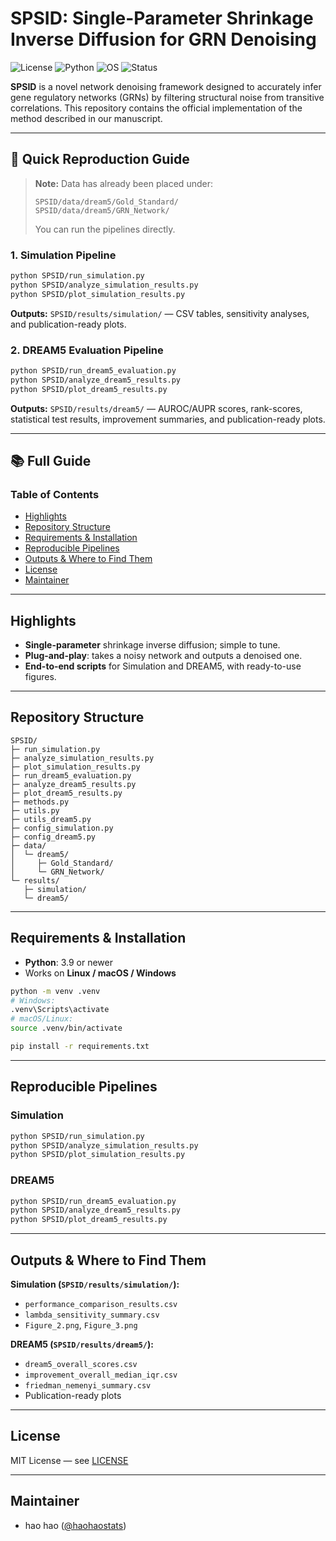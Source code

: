 # SPSID: Single-Parameter Shrinkage Inverse Diffusion for GRN Denoising

![License](https://img.shields.io/badge/License-MIT-green.svg)
![Python](https://img.shields.io/badge/Python-3.9%2B-blue.svg)
![OS](https://img.shields.io/badge/OS-Linux%20%7C%20macOS%20%7C%20Windows-lightgrey.svg)
![Status](https://img.shields.io/badge/Status-Research%20Code-orange.svg)

**SPSID** is a novel network denoising framework designed to accurately infer gene regulatory networks (GRNs) by filtering structural noise from transitive correlations. This repository contains the official implementation of the method described in our manuscript.

---  

## 🚀 Quick Reproduction Guide

> **Note:** Data has already been placed under:
> ```
> SPSID/data/dream5/Gold_Standard/
> SPSID/data/dream5/GRN_Network/
> ```
> You can run the pipelines directly.

### 1. Simulation Pipeline
```bash
python SPSID/run_simulation.py
python SPSID/analyze_simulation_results.py
python SPSID/plot_simulation_results.py
```
**Outputs:** `SPSID/results/simulation/` — CSV tables, sensitivity analyses, and publication-ready plots.

### 2. DREAM5 Evaluation Pipeline
```bash
python SPSID/run_dream5_evaluation.py
python SPSID/analyze_dream5_results.py
python SPSID/plot_dream5_results.py
```
**Outputs:** `SPSID/results/dream5/` — AUROC/AUPR scores, rank-scores, statistical test results, improvement summaries, and publication-ready plots.

---

## 📚 Full Guide

### Table of Contents

- [Highlights](#highlights)
- [Repository Structure](#repository-structure)
- [Requirements & Installation](#requirements--installation)
- [Reproducible Pipelines](#reproducible-pipelines)
- [Outputs & Where to Find Them](#outputs--where-to-find-them)
- [License](#license)
- [Maintainer](#maintainer)

---

## Highlights

- **Single-parameter** shrinkage inverse diffusion; simple to tune.
- **Plug-and-play**: takes a noisy network and outputs a denoised one.
- **End-to-end scripts** for Simulation and DREAM5, with ready-to-use figures.

---

## Repository Structure

```
SPSID/
├─ run_simulation.py
├─ analyze_simulation_results.py
├─ plot_simulation_results.py
├─ run_dream5_evaluation.py
├─ analyze_dream5_results.py
├─ plot_dream5_results.py
├─ methods.py
├─ utils.py
├─ utils_dream5.py
├─ config_simulation.py
├─ config_dream5.py
├─ data/
│  └─ dream5/
│     ├─ Gold_Standard/
│     └─ GRN_Network/
└─ results/
   ├─ simulation/
   └─ dream5/
```

---

## Requirements & Installation

- **Python**: 3.9 or newer  
- Works on **Linux / macOS / Windows**

```bash
python -m venv .venv
# Windows:
.venv\Scripts\activate
# macOS/Linux:
source .venv/bin/activate

pip install -r requirements.txt
```

---

## Reproducible Pipelines

### Simulation
```bash
python SPSID/run_simulation.py
python SPSID/analyze_simulation_results.py
python SPSID/plot_simulation_results.py
```

### DREAM5
```bash
python SPSID/run_dream5_evaluation.py
python SPSID/analyze_dream5_results.py
python SPSID/plot_dream5_results.py
```

---

## Outputs & Where to Find Them

**Simulation (`SPSID/results/simulation/`):**
- `performance_comparison_results.csv`
- `lambda_sensitivity_summary.csv`
- `Figure_2.png`, `Figure_3.png`

**DREAM5 (`SPSID/results/dream5/`):**
- `dream5_overall_scores.csv`
- `improvement_overall_median_iqr.csv`
- `friedman_nemenyi_summary.csv`
- Publication-ready plots

---

## License
MIT License — see [LICENSE](LICENSE)

---

## Maintainer
- hao hao ([@haohaostats](https://github.com/haohaostats))


